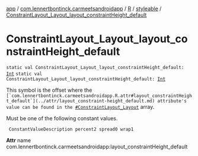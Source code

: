 [app](../../../index.md) / [com.lennertbontinck.carmeetsandroidapp](../../index.md) / [R](../index.md) / [styleable](index.md) / [ConstraintLayout_Layout_layout_constraintHeight_default](./-constraint-layout_-layout_layout_constraint-height_default.md)

# ConstraintLayout_Layout_layout_constraintHeight_default

`static val ConstraintLayout_Layout_layout_constraintHeight_default: `[`Int`](https://kotlinlang.org/api/latest/jvm/stdlib/kotlin/-int/index.html)
`static val ConstraintLayout_Layout_layout_constraintHeight_default: `[`Int`](https://kotlinlang.org/api/latest/jvm/stdlib/kotlin/-int/index.html)

This symbol is the offset where the ``[`com.lennertbontinck.carmeetsandroidapp.R.attr#layout_constraintHeight_default`](../attr/layout_constraint-height_default.md) attribute's value can be found in the ``[`#ConstraintLayout_Layout`](-constraint-layout_-layout.md) array.

Must be one of the following constant values.

     ConstantValueDescription percent2 spread0 wrap1

**Attr**
name com.lennertbontinck.carmeetsandroidapp:layout_constraintHeight_default

